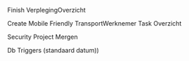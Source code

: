 ﻿Finish VerplegingOverzicht

Create Mobile Friendly TransportWerknemer Task Overzicht

Security Project Mergen

Db Triggers (standaard datum))